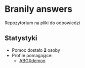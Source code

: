 # Branily answers
Repozytorium na pliki do odpowiedzi
## Statystyki
- Pomoc dostało **2** osoby
- Profile pomagające:
  - [ABGXdemon](https://brainly.pl/app/profile/13066636)
